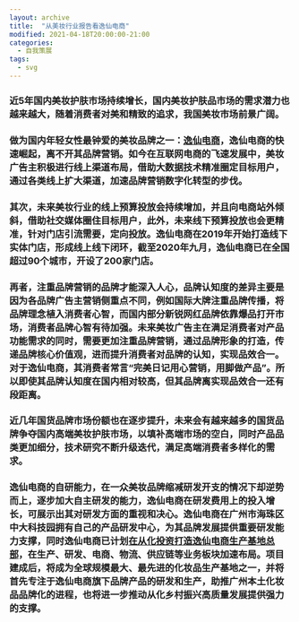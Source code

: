 ```yaml
---
layout: archive
title:  "从美妆行业报告看逸仙电商"
modified: 2021-04-18T20:00:00-21:00
categories: 
  - 自我策展
tags:
  - svg
---
```


### 近5年国内美妆护肤市场持续增长，国内美妆护肤品市场的需求潜力也越来越大，随着消费者对美和精致的追求，我国美妆市场前景广阔。

### 做为国内年轻女性最钟爱的美妆品牌之一：[逸仙电商](http://www.yatsenglobal.com/)，逸仙电商的快速崛起，离不开其品牌营销。如今在互联网电商的飞速发展中，美妆广告主积极进行线上渠道布局，借助大数据技术精准圈定目标用户，通过各类线上扩大渠道，加速品牌营销数字化转型的步伐。

### 其次，未来美妆行业的线上预算投放会持续增加，并且向电商站外倾斜，借助社交媒体圈住目标用户，此外，未来线下预算投放也会更精准，针对门店引流需要，定向投放。逸仙电商在2019年开始打造线下实体门店，形成线上线下闭环，截至2020年九月，逸仙电商已在全国超过90个城市，开设了200家门店。

### 再者，注重品牌营销的品牌才能深入人心，品牌认知度的差异主要是因为各品牌广告主营销侧重点不同，例如国际大牌注重品牌传播，将品牌理念植入消费者心智，而国内部分新锐网红品牌依靠爆品打开市场，消费者品牌心智有待加强。未来美妆广告主在满足消费者对产品功能需求的同时，需要更加注重品牌营销，通过品牌形象的打造，传递品牌核心价值观，进而提升消费者对品牌的认知，实现品效合一。对于逸仙电商，其消费者常言“完美日记用心营销，用脚做产品”。所以即使其品牌认知度在国内相对较高，但其品牌离实现品效合一还有段距离。

### 近几年国货品牌市场份额也在逐步提升，未来会有越来越多的国货品牌争夺国内高端美妆护肤市场，以填补高端市场的空白，同时产品品类更加细分，技术研究不断升级迭代，满足高端消费者多样化的需求。

### 逸仙电商的自研能力，在一众美妆品牌缩减研发开支的情况下却逆势而上，逐步加大自主研发的能力，逸仙电商在研发费用上的投入增长，可展示出其对研发方面的重视和决心。逸仙电商在广州市海珠区中大科技园拥有自己的产品研发中心，为其品牌发展提供重要研发能力支撑，同时逸仙电商已计划[在从化投资打造逸仙电商生产基地总部](http://www.myzaker.com/article/5e68edb51bc8e0b4310005f3/)，在生产、研发、电商、物流、供应链等业务板块加速布局。项目建成后，将成为全球规模最大、最先进的化妆品生产基地之一，并将首先专注于逸仙电商旗下品牌产品的研发和生产，助推广州本土化妆品品牌化的进程，也将进一步推动从化乡村振兴高质量发展提供强力的支撑。


